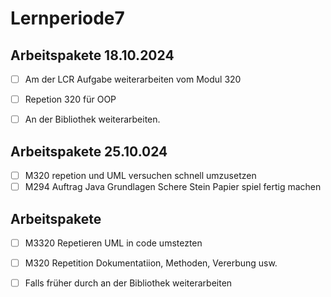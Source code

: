 # Lernperiode7


## Arbeitspakete 18.10.2024
- [ ] Am der LCR Aufgabe weiterarbeiten vom Modul 320
- [ ]  Repetion 320 für OOP
- [ ]  An der Bibliothek weiterarbeiten.


## Arbeitspakete 25.10.024
- [ ] M320 repetion und UML versuchen schnell umzusetzen
- [ ] M294 Auftrag Java Grundlagen Schere Stein Papier spiel fertig machen

## Arbeitspakete 
- [ ] M3320 Repetieren UML in code umstezten
- [ ] M320 Repetition Dokumentatiion, Methoden, Vererbung usw.
- [ ] Falls früher durch an der Bibliothek weiterarbeiten
      
